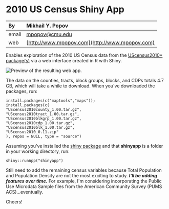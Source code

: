 2010 US Census Shiny App
========================

| By      | Mikhail Y. Popov                                         |
| :---    | :---                                                     |
| email   | [mpopov@cmu.edu](mailto:mpopov@cmu.edu)|
| web     | [http://www.mpopov.com](http://www.mpopov.com)           |

Enables exploration of the 2010 US Census data from the [UScensus2010* package(s)][1] via a web interface created in R with Shiny.

![Preview of the resulting web app.][3]

The data on the counties, tracts, block groups, blocks, and CDPs totals  4.7 GB, which will take a while to download. When you've downloaded the packages, run:

```
install.packages(c("maptools","maps"));
install.packages(c(
"UScensus2010county_1.00.tar.gz",
"UScensus2010tract_1.00.tar.gz",
"UScensus2010blkgrp_1.00.tar.gz",
"UScensus2010cdp_1.00.tar.gz",
"UScensus2010blk_1.00.tar.gz",
"UScensus2010_0.11.zip"
), repos = NULL, type = "source")
```

Assuming you've installed the [shiny package][2] and that **shinyapp** is a folder in your working directory, run:

```
shiny::runApp("shinyapp")
```

Still need to add the remaining census variables because Total Population and Population Density are not the most exciting to study. ***I'll be adding features over time.*** For example, I'm considering incorporating the Public Use Microdata Sample files from the American Community Survey (PUMS ACS)...eventually.

Cheers!

[1]: http://lakshmi.calit2.uci.edu/census2000/
[2]: https://github.com/rstudio/shiny
[3]: https://github.com/bearloga/2010-US-Census-Shiny-App/blob/master/preview.png?raw=true
